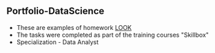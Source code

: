 ## Portfolio-DataScience
- These are examples of homework [LOOK](https://svetlanasemirenko.github.io/Portfolio-DataScience/)
- The tasks were completed as part of the training courses "Skillbox"
- Specialization - Data Analyst

